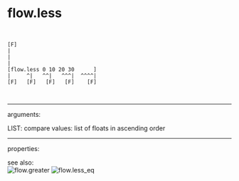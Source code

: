 # flow.less

```


[F]
|
|
|
[flow.less 0 10 20 30      ]
|     ^|   ^^|   ^^^|  ^^^^|
[F]   [F]   [F]   [F]    [F]

            
```
---
arguments:

LIST: compare values: list of floats in ascending
            order<br>

---
properties:


see also:<br>
![flow.greater]("img/object_flow.greater.png")
![flow.less_eq]("img/object_flow.less_eq.png")
